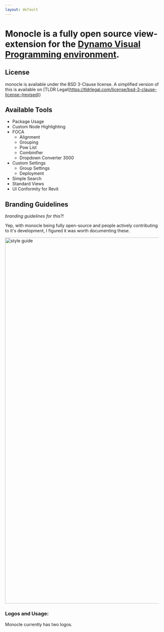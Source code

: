 ```yaml
---
layout: default
---
```


# Monocle is a fully open source view-extension for the [Dynamo Visual Programming environment](https://dynamobim.org/).

## License
monocle is available under the BSD 3-Clause license. A simplified version of this is available on [TLDR Legal(https://tldrlegal.com/license/bsd-3-clause-license-(revised))

## Available Tools
- Package Usage
- Custom Node Highlighting
- FOCA
  - Alignment
  - Grouping
  - Pow List
  - Combinifier
  - Dropdown Converter 3000
- Custom Settings
  - Group Settings
  - Deployment
- Simple Search
- Standard Views
- UI Conformity for Revit


## Branding Guidelines
_branding guidelines for this?!_

Yep, with monocle being fully open-source and people actively contributing to it's development, I figured it was worth documenting these.

 <img src="https://github.com/johnpierson/MonocleForDynamo/raw/master/!Documentation/monocleStyleGuide.png" alt="style guide" width="1200">

### Logos and Usage:
Monocle currently has two logos.
